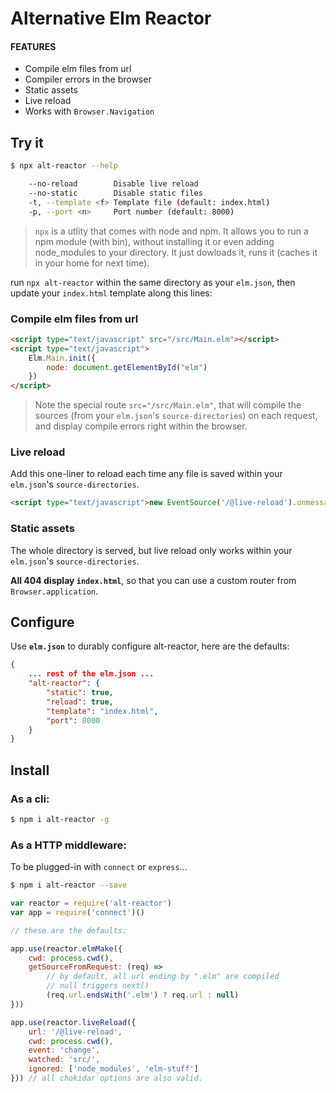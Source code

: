 # Alternative Elm Reactor

#### FEATURES
- Compile elm files from url
- Compiler errors in the browser
- Static assets
- Live reload
- Works with `Browser.Navigation`

## Try it

```bash
$ npx alt-reactor --help

    --no-reload        Disable live reload
    --no-static        Disable static files
    -t, --template <f> Template file (default: index.html)
    -p, --port <n>     Port number (default: 8000)

```

> `npx` is a utlity that comes with node and npm. It allows you to run a npm module (with bin), without installing it or even adding node_modules to your directory. It just dowloads it, runs it (caches it in your home for next time).

run `npx alt-reactor` within the same directory as your `elm.json`, then update your `index.html` template along this lines:

### Compile elm files from url

```html
<script type="text/javascript" src="/src/Main.elm"></script>
<script type="text/javascript">
	Elm.Main.init({
        node: document.getElementById("elm")
	})
</script>
```

> Note the special route `src="/src/Main.elm"`, that will compile the sources (from your `elm.json`'s `source-directories`) on each request, and display compile errors right within the browser.

### Live reload

Add this one-liner to reload each time any file is saved within your `elm.json`'s `source-directories`.

```html
<script type="text/javascript">new EventSource('/@live-reload').onmessage = function(event, path){ location.reload() }</script>
```

### Static assets

The whole directory is served, but live reload only works within your `elm.json`'s `source-directories`. 

**All 404 display `index.html`**, so that you can use a custom router from `Browser.application`.

## Configure

Use **`elm.json`** to durably configure alt-reactor, here are the defaults:

```json
{
	... rest of the elm.json ...
	"alt-reactor": {
		"static": true,
		"reload": true,
		"template": "index.html",
		"port": 8000
	}
}
```

## Install

### As a cli:

```bash
$ npm i alt-reactor -g
```

### As a HTTP middleware:

To be plugged-in with `connect` or `express`...

```bash
$ npm i alt-reactor --save
```

```js
var reactor = require('alt-reactor')
var app = require('connect')()

// these are the defaults:

app.use(reactor.elmMake({
    cwd: process.cwd(),
    getSourceFromRequest: (req) =>
        // by default, all url ending by ".elm" are compiled
        // null triggers next()
        (req.url.endsWith('.elm') ? req.url : null)
}))

app.use(reactor.liveReload({
    url: '/@live-reload',
    cwd: process.cwd(),
    event: 'change',
    watched: 'src/',
    ignored: ['node_modules', 'elm-stuff']
})) // all chokidar options are also valid.
```
